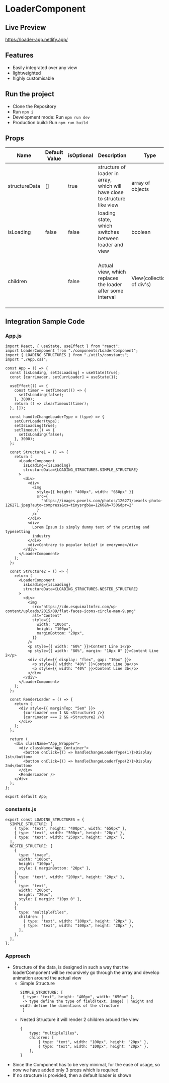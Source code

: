 # LoaderComponent

## Live Preview
https://loader-app.netlify.app/

## Features
- Easily integrated over any view
- lightweighted
- highly customisable

## Run the project

- Clone the Repository
- Run `npm i`
- Development mode: Run `npm run dev`
- Production build: Run `npm run build`

## Props
| Name | Default Value | isOptional | Description | Type | Example
|----------|----------|----------|----------|----------|----------|
| structureData    |  []        |  true        | structure of loader in array, which will have close to structure like view | array of objects | [ { type: "text", height: "400px", width: "650px"}, { type: "text", width: "500px", height: "20px" }, { type: "text", width: "250px", height: "20px" }, ]
|  isLoading    |  false        |    false      | loading state, which switches between loader and view | boolean
| children    |          | false         | Actual view, which replaces the loader after some interval         | View(collection of div's) | <div> <div> <img style={{ height: "400px", width: "650px" }} src={ "https://images.pexels.com/photos/126271/pexels-photo-126271.jpeg?auto=compress&cs=tinysrgb&w=1260&h=750&dpr=2" } /> </div> <div> Lorem Ipsum is simply dummy text of the printing and typesetting industry </div> <div>Contrary to popular belief in everyone</div> </div>

## Integration Sample Code

### App.js
```
import React, { useState, useEffect } from "react";
import LoaderComponent from "./components/LoaderComponent";
import { LOADING_STRUCTURES } from "./utils/constants";
import "./App.css";

const App = () => {
  const [isLoading, setIsLoading] = useState(true);
  const [currLoader, setCurrLoader] = useState(1);

  useEffect(() => {
    const timer = setTimeout(() => {
      setIsLoading(false);
    }, 3000);
    return () => clearTimeout(timer);
  }, []);

  const handleChangeLoaderType = (type) => {
    setCurrLoader(type);
    setIsLoading(true);
    setTimeout(() => {
      setIsLoading(false);
    }, 3000);
  };

  const Structure1 = () => {
    return (
      <LoaderComponent
        isLoading={isLoading}
        structureData={LOADING_STRUCTURES.SIMPLE_STRUCTURE}
      >
        <div>
          <div>
            <img
              style={{ height: "400px", width: "650px" }}
              src={
                "https://images.pexels.com/photos/126271/pexels-photo-126271.jpeg?auto=compress&cs=tinysrgb&w=1260&h=750&dpr=2"
              }
            />
          </div>
          <div>
            Lorem Ipsum is simply dummy text of the printing and typesetting
            industry
          </div>
          <div>Contrary to popular belief in everyone</div>
        </div>
      </LoaderComponent>
    );
  };

  const Structure2 = () => {
    return (
      <LoaderComponent
        isLoading={isLoading}
        structureData={LOADING_STRUCTURES.NESTED_STRUCTURE}
      >
        <div>
          <img
            src="https://cdn.esquimaltmfrc.com/wp-content/uploads/2015/09/flat-faces-icons-circle-man-9.png"
            alt="Content"
            style={{
              width: "100px",
              height: "100px",
              marginBottom: "20px",
            }}
          />
          <p style={{ width: "60%" }}>Content Line 1</p>
          <p style={{ width: "80%", margin: "10px 0" }}>Content Line 2</p>
          <div style={{ display: "flex", gap: "10px" }}>
            <p style={{ width: "40%" }}>Content Line 3a</p>
            <p style={{ width: "40%" }}>Content Line 3b</p>
          </div>
        </div>
      </LoaderComponent>
    );
  };

  const RenderLoader = () => {
    return (
      <div style={{ marginTop: "5em" }}>
        {currLoader === 1 && <Structure1 />}
        {currLoader === 2 && <Structure2 />}
      </div>
    );
  };

  return (
    <div className="App_Wrapper">
      <div className="App_Container">
        <button onClick={() => handleChangeLoaderType(1)}>Display 1st</button>
        <button onClick={() => handleChangeLoaderType(2)}>Display 2nd</button>
      </div>
      <RenderLoader />
    </div>
  );
};

export default App;
```

### constants.js
```
export const LOADING_STRUCTURES = {
  SIMPLE_STRUCTURE: [
    { type: "text", height: "400px", width: "650px" },
    { type: "text", width: "500px", height: "20px" },
    { type: "text", width: "250px", height: "20px" },
  ],
  NESTED_STRUCTURE: [
    {
      type: "image",
      width: "100px",
      height: "100px",
      style: { marginBottom: "20px" },
    },
    { type: "text", width: "200px", height: "20px" },
    {
      type: "text",
      width: "200px",
      height: "20px",
      style: { margin: "10px 0" },
    },
    {
      type: "multipleTiles",
      children: [
        { type: "text", width: "100px", height: "20px" },
        { type: "text", width: "100px", height: "20px" },
      ],
    },
  ],
};
```

### Approach
- Structure of the data, is designed in such a way that the loaderComponent will be recursively go through the array and develop animation around the actual view
    - Simple Structure
       ```
       SIMPLE_STRUCTURE: [
        { type: "text", height: "400px", width: "650px" }, 
        -> type define the type of field(text, image) | height and width define the dimentions of the structure
        ]
       ```
    - Nested Structure
        it will render 2 children around the view
        ```
        {
            type: "multipleTiles",
            children: [
                { type: "text", width: "100px", height: "20px" },
                { type: "text", width: "100px", height: "20px" },
            ],
        }
        ```
- Since the Component has to be very minimal, for the ease of usage, so now we have added only 3 props which is required
- If no structure is provided, then a default loader is shown


